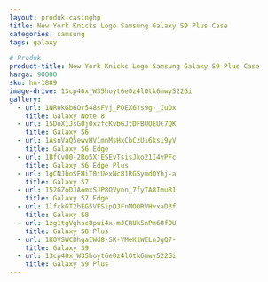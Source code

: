 ```yaml
---
layout: produk-casinghp
title: New York Knicks Logo Samsung Galaxy S9 Plus Case
categories: samsung
tags: galaxy

# Produk
product-title: New York Knicks Logo Samsung Galaxy S9 Plus Case
harga: 90000
sku: hn-1889
image-drive: 13cp40x_W35hoyt6e0z4lOtk6mwy522Gi
gallery:
  - url: 1NR0kGb6Or548sFVj_POEX6Ys9g-_IuOx
    title: Galaxy Note 8
  - url: 15DoX1JsG0j0xzfcKvbGJtDFBUOEUC7QK
    title: Galaxy S6
  - url: 1AsnVaQ5ewvHV1mnMsHxCbCzUi6ksi9yV
    title: Galaxy S6 Edge
  - url: 1BfCvO0-2Ro5XjESEvTsisJko21I4vPFc
    title: Galaxy S6 Edge Plus
  - url: 1gCNJboSFHiT0iUexNc81RG5ymdQYhj-a
    title: Galaxy S7
  - url: 152GZoDJAomxSJP8QVynn_7fyTA8ImuR1
    title: Galaxy S7 Edge
  - url: 1lfckGT2bEG5VFSipOJFnMOORVHvxaD3f
    title: Galaxy S8
  - url: 1zg1tgVghsc8pui4x-mJCRUk5nPm68fOU
    title: Galaxy S8 Plus
  - url: 1KOVSWCBhgaIWd8-SK-YMeK1WELnJgQ7-
    title: Galaxy S9
  - url: 13cp40x_W35hoyt6e0z4lOtk6mwy522Gi
    title: Galaxy S9 Plus
---
```

